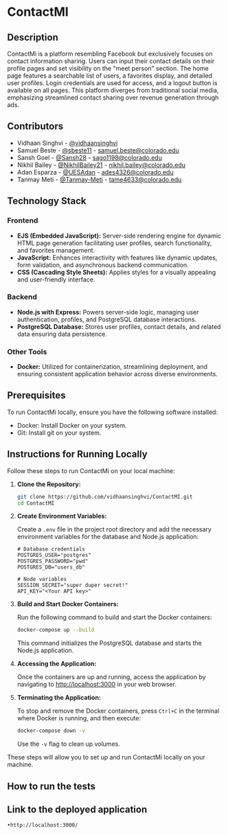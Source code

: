 # ContactMI

## Description

ContactMi is a platform resembling Facebook but exclusively focuses on contact information sharing. Users can input their contact details on their profile pages and set visibility on the "meet person" section. The home page features a searchable list of users, a favorites display, and detailed user profiles. Login credentials are used for access, and a logout button is available on all pages. This platform diverges from traditional social media, emphasizing streamlined contact sharing over revenue generation through ads.

## Contributors

- Vidhaan Singhvi - [@vidhaansinghvi](https://github.com/vidhaansinghvi)
- Samuel Beste - [@sbeste11](https://github.com/sbeste11) - samuel.beste@colorado.edu
- Sansh Goel - [@Sansh28](https://github.com/Sansh28) - sago1198@colorado.edu
- Nikhil Bailey - [@NikhilBailey21](https://github.com/NikhilBailey21) - nikhil.bailey@colorado.edu
- Adan Esparza - [@UESAdan](https://github.com/UESAdan) - ades4326@colorado.edu
- Tanmay Meti - [@Tanmay-Meti](https://github.com/Tanmay-Meti) - tame4633@colorado.edu

## Technology Stack

### Frontend

- **EJS (Embedded JavaScript):** Server-side rendering engine for dynamic HTML page generation facilitating user profiles, search functionality, and favorites management.
- **JavaScript:** Enhances interactivity with features like dynamic updates, form validation, and asynchronous backend communication.
- **CSS (Cascading Style Sheets):** Applies styles for a visually appealing and user-friendly interface.

### Backend

- **Node.js with Express:** Powers server-side logic, managing user authentication, profiles, and PostgreSQL database interactions.
- **PostgreSQL Database:** Stores user profiles, contact details, and related data ensuring data persistence.

### Other Tools

- **Docker:** Utilized for containerization, streamlining deployment, and ensuring consistent application behavior across diverse environments.

## Prerequisites

To run ContactMi locally, ensure you have the following software installed:

- Docker: Install Docker on your system.
- Git: Install git on your system.

## Instructions for Running Locally

Follow these steps to run ContactMi on your local machine:

1. **Clone the Repository:**

    ```bash
    git clone https://github.com/vidhaansinghvi/ContactMI.git
    cd ContactMI
    ```

2. **Create Environment Variables:**

    Create a `.env` file in the project root directory and add the necessary environment variables for the database and Node.js application:

    ```dotenv
    # Database credentials
    POSTGRES_USER="postgres"
    POSTGRES_PASSWORD="pwd"
    POSTGRES_DB="users_db"

    # Node variables
    SESSION_SECRET="super duper secret!"
    API_KEY="<Your API key>"
    ```

3. **Build and Start Docker Containers:**

    Run the following command to build and start the Docker containers:

    ```bash
    docker-compose up --build
    ```

    This command initializes the PostgreSQL database and starts the Node.js application.

4. **Accessing the Application:**

    Once the containers are up and running, access the application by navigating to [http://localhost:3000](http://localhost:3000) in your web browser.

5. **Terminating the Application:**

    To stop and remove the Docker containers, press `Ctrl+C` in the terminal where Docker is running, and then execute:

    ```bash
    docker-compose down -v
    ```

    Use the `-v` flag to clean up volumes.

These steps will allow you to set up and run ContactMi locally on your machine.


## How to run the tests


## Link to the deployed application
    •http://localhost:3000/
